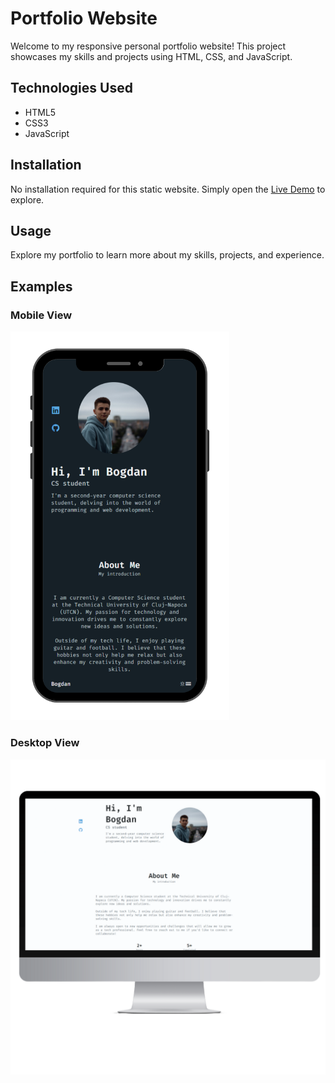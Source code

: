 # Portfolio Website

Welcome to my responsive personal portfolio website! This project showcases my skills and projects using HTML, CSS, and JavaScript.

## Technologies Used

- HTML5
- CSS3
- JavaScript 

## Installation

No installation required for this static website. Simply open the [Live Demo](https://bogdan016.github.io/Portofolio-Website/) to explore.

## Usage

Explore my portfolio to learn more about my skills, projects, and experience. 

## Examples

### Mobile View 
<img src="assets/WebsiteIphone14.png" alt="Mobile View" width="350"/>


### Desktop View
<img src="assets/WebsiteDesktopFull1.png" alt="Desktop View" width="800"/>



